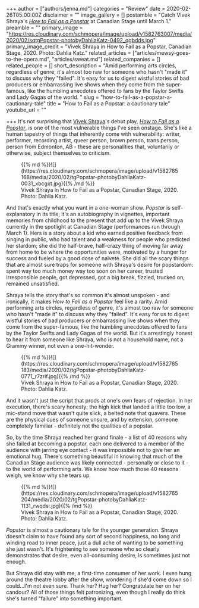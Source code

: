 +++
author = ["authors/jenna.md"]
categories = "Review"
date = 2020-02-26T05:00:00Z
disclaimer = ""
image_gallery = []
postamble = "Catch Vivek Shraya's [_How to Fail as a Popstar_](https://www.canadianstage.com/online/default.asp?doWork::WScontent::loadArticle=Load&BOparam::WScontent::loadArticle::article_id=0653A856-84B2-4E9E-A51D-AEC08231A633) at Canadian Stage until March 1."
preamble = ""
primary_image = "https://res.cloudinary.com/schmopera/image/upload/v1582763007/media/2020/02/sqtgPopstar-photobyDahliaKatz-0492_qgbdds.jpg"
primary_image_credit = "Vivek Shraya in How to Fail as a Popstar, Canadian Stage, 2020. Photo: Dahlia Katz."
related_articles = ["articles/mewsy-goes-to-the-opera.md", "articles/sweat.md"]
related_companies = []
related_people = []
short_description = "Amid performing arts circles, regardless of genre, it's almost too raw for someone who hasn't \"made it\" to discuss why they \"failed\". It's easy for us to digest wistful stories of bad producers or embarrassing live shows when they come from the super-famous, like the humbling anecdotes offered to fans by the Taylor Swifts and Lady Gagas of the world. "
slug = "how-to-fail-as-a-popstar-a-cautionary-tale"
title = "How to Fail as a Popstar: a cautionary tale"
youtube_url = ""

+++
It's not surprising that [Vivek Shraya](https://www.instagram.com/vivekshraya/)'s debut play, [_How to Fail as a Popstar_](https://www.canadianstage.com/online/default.asp?doWork::WScontent::loadArticle=Load&BOparam::WScontent::loadArticle::article_id=0653A856-84B2-4E9E-A51D-AEC08231A633), is one of the most vulnerable things I've seen onstage. She's like a human tapestry of things that inherently come with vulnerability: writer, performer, recording artist, queer person, brown person, trans person, person from Edmonton, AB - these are personalities that, voluntarily or otherwise, subject themselves to criticism.

<figure data-type="image">{{% md %}}![](https://res.cloudinary.com/schmopera/image/upload/v1582765168/media/2020/02/tgPopstar-photobyDahliaKatz-0031_xbcgxt.jpg){{% /md %}}

<figcaption>Vivek Shraya in How to Fail as a Popstar, Canadian Stage, 2020. Photo: Dahlia Katz.</figcaption>

</figure>

And that's exactly what you want in a one-woman show. _Popstar_ is self-explanatory in its title; it's an autobiography in vignettes, important memories from childhood to the present that add up to the Vivek Shraya currently in the spotlight at Canadian Stage (performances run through March 1). Hers is a story about a kid who earned positive feedback from singing in public, who had talent and a weakness for people who predicted her stardom; she did the half-brave, half-crazy thing of moving far away from home to be where the opportunities were, motivated by a hunger for success and fueled by a good dose of naïveté. She did all the scary things that are almost sure traps for someone with Shraya's desire for popstardom: spent way too much money way too soon on her career, trusted irresponsible people, got depressed, got a big break, fizzled, trucked on, remained unsatisfied.

Shraya tells the story that's so common it's almost unspoken - and ironically, it makes _How to Fail as a Popstar_ feel like a rarity. Amid performing arts circles, regardless of genre, it's almost too raw for someone who hasn't "made it" to discuss why they "failed". It's easy for us to digest wistful stories of bad producers or embarrassing live shows when they come from the super-famous, like the humbling anecdotes offered to fans by the Taylor Swifts and Lady Gagas of the world. But it's arrestingly honest to hear it from someone like Shraya, who is not a household name, not a Grammy winner, not even a one-hit-wonder.

<figure data-type="image">{{% md %}}![](https://res.cloudinary.com/schmopera/image/upload/v1582765183/media/2020/02/tgPopstar-photobyDahliaKatz-0771_r7zrif.jpg){{% /md %}}

<figcaption>Vivek Shraya in How to Fail as a Popstar, Canadian Stage, 2020. Photo: Dahlia Katz.</figcaption>

</figure>

And it wasn't just the script that prods at one's own fears of rejection. In her execution, there's scary honesty; the high kick that landed a little too low, a mic-stand move that wasn't quite slick, a belted note that quavers. These are the physical cues of someone unsure, and by extension, someone completely familiar - definitely not the qualities of a popstar.

So, by the time Shraya reached her grand finale - a list of 40 reasons why she failed at becoming a popstar, each one delivered to a member of the audience with jarring eye contact - it was impossible not to give her an emotional hug. There's something beautiful in knowing that much of the Canadian Stage audience was likely connected - personally or close to it - to the world of performing arts. We know how much those 40 reasons weigh, we know why she tears up.

<figure data-type="image">{{% md %}}![](https://res.cloudinary.com/schmopera/image/upload/v1582765204/media/2020/02/tgPopstar-photobyDahliaKatz-1131_rwqdsi.jpg){{% /md %}}

<figcaption>Vivek Shraya in How to Fail as a Popstar, Canadian Stage, 2020. Photo: Dahlia Katz.</figcaption>

</figure>

_Popstar_ is almost a cautionary tale for the younger generation. Shraya doesn't claim to have found any sort of second happiness, no long and winding road to inner peace, just a dull ache of wanting to be something she just wasn't. It's frightening to see someone who so clearly demonstrates that desire, even all-consuming desire, is sometimes just not enough.

But Shraya did stay with me, a first-time consumer of her work. I even hung around the theatre lobby after the show, wondering if she'd come down so I could...I'm not even sure. Thank her? Hug her? Congratulate her on her candour? All of those things felt patronizing, even though I really do think she's turned "failure" into something important.